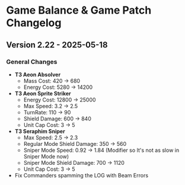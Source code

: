 # Game Balance & Game Patch Changelog

## Version 2.22 - 2025-05-18
### General Changes
- **T3 Aeon Absolver**
    - Mass Cost: 420 -> 680
    - Energy Cost: 5280 -> 14200
- **T3 Aeon Sprite Striker**
    - Energy Cost: 12800 -> 25000
    - Max Speed: 3.2 -> 2.5
    - TurnRate: 110 -> 90
    - Shield Damage: 600 -> 840
    - Unit Cap Cost: 3 -> 5
- **T3 Seraphim Sniper**
    - Max Speed: 2.5 -> 2.3
    - Regular Mode Shield Damage: 350 -> 560
    - Sniper Mode Speed: 0.92 -> 1.84 (Modifier so It's not as slow in Sniper Mode now)
    - Sniper Mode Shield Damage: 700 -> 1120
    - Unit Cap Cost: 3 -> 5
- Fix Commanders spamming the LOG with Beam Errors